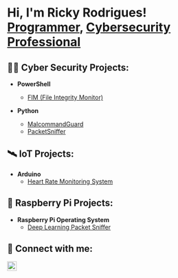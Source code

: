 <h1>Hi, I'm Ricky Rodrigues! <br/><a href="https://github.com/exposure18">Programmer</a>, <a href="https://www.linkedin.com/in/rickyboscorodrigues/">Cybersecurity Professional</a>

<h2>👨‍💻 Cyber Security Projects:</h2>

- <b>PowerShell</b>
  - [FIM (File Integrity Monitor)](https://github.com/exposure18/FileIntegrityMonitoring)
 
- <b>Python</b>
  - [MalcommandGuard](https://github.com/exposure18/MalCommandGuard)
  - [PacketSniffer](https://github.com/exposure18/PacketSniffer)

<h2>🛰️ IoT Projects:</h2>
 
- <b>Arduino</b>
  - [Heart Rate Monitoring System](https://github.com/exposure18/HeartRateMonitoringSystem)
    
 
<h2>🤖 Raspberry Pi Projects:</h2>
 
- <b>Raspberry Pi Operating System</b>
  - [Deep Learning Packet Sniffer](https://github.com/exposure18/DLPS)


<h2> 🤳 Connect with me:</h2>

[<img align="left" alt="JoshMadakor | LinkedIn" width="22px" src="https://cdn.jsdelivr.net/npm/simple-icons@v3/icons/linkedin.svg" />][linkedin]


[linkedin]: https://www.linkedin.com/in/rickyboscorodrigues/

